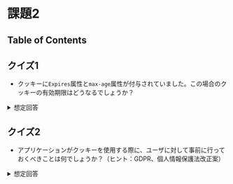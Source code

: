 # 課題2

## Table of Contents
<!-- START doctoc -->
<!-- END doctoc -->

## クイズ1

* クッキーに`Expires`属性と`max-age`属性が付与されていました。この場合のクッキーの有効期限はどうなるでしょうか？

<details><summary>想定回答</summary>

* 

</details>

## クイズ2

* アプリケーションがクッキーを使用する際に、ユーザに対して事前に行っておくべきことは何でしょうか？（ヒント：GDPR、個人情報保護法改正案）

<details><summary>想定回答</summary>

* 

</details>